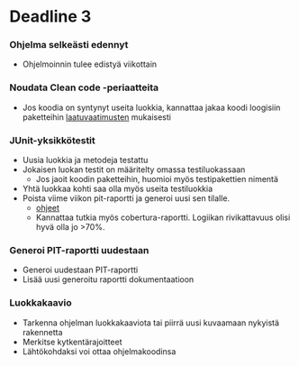 ﻿# Deadline 3

### Ohjelma selkeästi edennyt

* Ohjelmoinnin tulee edistyä viikottain

### Noudata Clean code -periaatteita

* Jos koodia on syntynyt useita luokkia, kannattaa jakaa koodi loogisiin paketteihin [laatuvaatimusten](Koodin-laatuvaatimukset.md) mukaisesti

### JUnit-yksikkötestit

* Uusia luokkia ja metodeja testattu
* Jokaisen luokan testit on määritelty omassa testiluokassaan
  * Jos jaoit koodin paketteihin, huomioi myös testipakettien nimentä
* Yhtä luokkaa kohti saa olla myös useita testiluokkia
* Poista viime viikon pit-raportti ja generoi uusi sen tilalle.
  * [ohjeet](Maven-ja-PIT.md#raportit)
  * Kannattaa tutkia myös cobertura-raportti. Logiikan rivikattavuus olisi hyvä olla jo >70%.

### Generoi PIT-raportti uudestaan
* Generoi uudestaan PIT-raportti
* Lisää uusi generoitu raportti dokumentaatioon

### Luokkakaavio
* Tarkenna ohjelman luokkakaaviota tai piirrä uusi kuvaamaan nykyistä rakennetta
* Merkitse kytkentärajoitteet
* Lähtökohdaksi voi ottaa ohjelmakoodinsa
